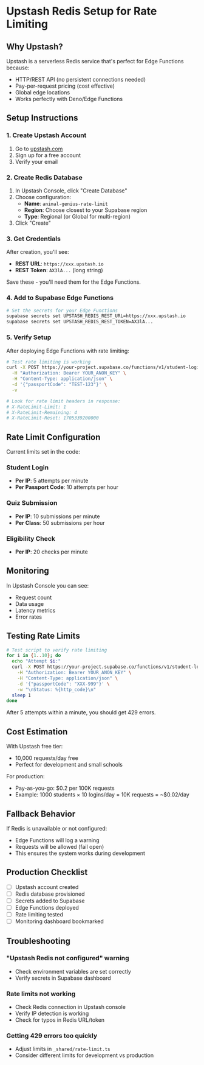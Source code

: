 # Upstash Redis Setup for Rate Limiting

## Why Upstash?

Upstash is a serverless Redis service that's perfect for Edge Functions because:
- HTTP/REST API (no persistent connections needed)
- Pay-per-request pricing (cost effective)
- Global edge locations
- Works perfectly with Deno/Edge Functions

## Setup Instructions

### 1. Create Upstash Account

1. Go to [upstash.com](https://upstash.com)
2. Sign up for a free account
3. Verify your email

### 2. Create Redis Database

1. In Upstash Console, click "Create Database"
2. Choose configuration:
   - **Name**: `animal-genius-rate-limit`
   - **Region**: Choose closest to your Supabase region
   - **Type**: Regional (or Global for multi-region)
3. Click "Create"

### 3. Get Credentials

After creation, you'll see:
- **REST URL**: `https://xxx.upstash.io`
- **REST Token**: `AX3lA...` (long string)

Save these - you'll need them for the Edge Functions.

### 4. Add to Supabase Edge Functions

```bash
# Set the secrets for your Edge Functions
supabase secrets set UPSTASH_REDIS_REST_URL=https://xxx.upstash.io
supabase secrets set UPSTASH_REDIS_REST_TOKEN=AX3lA...
```

### 5. Verify Setup

After deploying Edge Functions with rate limiting:

```bash
# Test rate limiting is working
curl -X POST https://your-project.supabase.co/functions/v1/student-login \
  -H "Authorization: Bearer YOUR_ANON_KEY" \
  -H "Content-Type: application/json" \
  -d '{"passportCode": "TEST-123"}' \
  -v

# Look for rate limit headers in response:
# X-RateLimit-Limit: 1
# X-RateLimit-Remaining: 4
# X-RateLimit-Reset: 1705339200000
```

## Rate Limit Configuration

Current limits set in the code:

### Student Login
- **Per IP**: 5 attempts per minute
- **Per Passport Code**: 10 attempts per hour

### Quiz Submission  
- **Per IP**: 10 submissions per minute
- **Per Class**: 50 submissions per hour

### Eligibility Check
- **Per IP**: 20 checks per minute

## Monitoring

In Upstash Console you can see:
- Request count
- Data usage
- Latency metrics
- Error rates

## Testing Rate Limits

```bash
# Test script to verify rate limiting
for i in {1..10}; do
  echo "Attempt $i:"
  curl -X POST https://your-project.supabase.co/functions/v1/student-login \
    -H "Authorization: Bearer YOUR_ANON_KEY" \
    -H "Content-Type: application/json" \
    -d '{"passportCode": "XXX-999"}' \
    -w "\nStatus: %{http_code}\n"
  sleep 1
done
```

After 5 attempts within a minute, you should get 429 errors.

## Cost Estimation

With Upstash free tier:
- 10,000 requests/day free
- Perfect for development and small schools

For production:
- Pay-as-you-go: $0.2 per 100K requests
- Example: 1000 students × 10 logins/day = 10K requests = ~$0.02/day

## Fallback Behavior

If Redis is unavailable or not configured:
- Edge Functions will log a warning
- Requests will be allowed (fail open)
- This ensures the system works during development

## Production Checklist

- [ ] Upstash account created
- [ ] Redis database provisioned
- [ ] Secrets added to Supabase
- [ ] Edge Functions deployed
- [ ] Rate limiting tested
- [ ] Monitoring dashboard bookmarked

## Troubleshooting

### "Upstash Redis not configured" warning
- Check environment variables are set correctly
- Verify secrets in Supabase dashboard

### Rate limits not working
- Check Redis connection in Upstash console
- Verify IP detection is working
- Check for typos in Redis URL/token

### Getting 429 errors too quickly
- Adjust limits in `_shared/rate-limit.ts`
- Consider different limits for development vs production